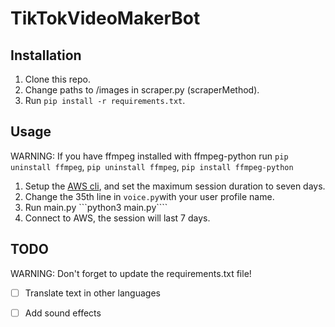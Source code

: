 # TikTokVideoMakerBot

## Installation

1. Clone this repo.
2. Change paths to /images in scraper.py (scraperMethod).
3. Run ``pip install -r requirements.txt``.

## Usage

WARNING: If you have ffmpeg installed with ffmpeg-python run ```pip uninstall ffmpeg```, ```pip uninstall ffmpeg```, ```pip install ffmpeg-python```
1. Setup the [AWS cli](https://docs.aws.amazon.com/cli/latest/userguide/getting-started-install.html), and set the maximum session duration to seven days. 
2. Change the 35th line in ```voice.py```with your user profile name.
3. Run main.py ```python3 main.py````
4. Connect to AWS, the session will last 7 days.

## TODO

WARNING: Don't forget to update the requirements.txt file!  

- [ ] Translate text in other languages
- [ ] Add sound effects
  
 
